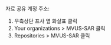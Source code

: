 자료 공유 계정
주소: 

1. 우측상단 프사 옆 화살표 클릭
2. Your organizations > MVUS-SAR 클릭
3. Repositories > MVUS-SAR 클릭
